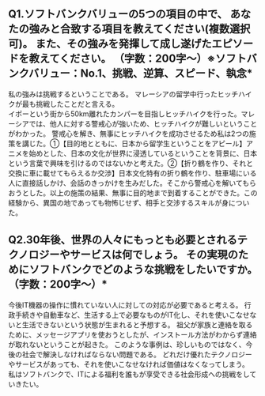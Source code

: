 ## Q1.ソフトバンクバリューの5つの項目の中で、 あなたの強みと合致する項目を教えてください(複数選択可)。 また、その強みを発揮して成し遂げたエピソードを教えてください。 （字数：200字～）※ソフトバンクバリュー：No.1、挑戦、逆算、スピード、執念*
私の強みは挑戦するということである。
マレーシアの留学中行ったヒッチハイクが最も挑戦したことだと言える。  
イポーという街から50km離れたカンパーを目指しヒッチハイクを行った。マレーシアでは、他人に対する警戒心が強いため、ヒッチハイクが難しいということがわかった。
警戒心を解き、無事にヒッチハイクを成功させるため私は2つの施策を講じた。①【目的地とともに、日本から留学生ということをアピール】アニメを始めとした、日本の文化が世界に浸透しているということを背景に、日本という言葉で興味を引けるのではないかと考えた。②【折り鶴を作り、それと交換に車に載せてもらえるか交渉】日本文化特有の折り鶴を作り、駐車場にいる人に直接話しかけ、会話のきっかけを生みだした。そこから警戒心を解いてもらおうとした。以上の施策の結果、無事に目的地まで到着することができた。この経験から、異国の地であっても物怖じせず、相手と交渉するスキルが身についた。
## Q2.30年後、世界の人々にもっとも必要とされるテクノロジーやサービスは何でしょう。 その実現のためにソフトバンクでどのような挑戦をしたいですか。（字数：200字～）*
今後IT機器の操作に慣れていない人に対しての対応が必要であると考える。
行政手続きや自動車など、生活する上で必要なものがIT化し、それを使いこなせないと生活できないという状態が生まれると予想する。
祖父が家族と連絡を取るために、メッセージアプリを使おうとしたが、インストール方法がわからず連絡が取れないということが起きた。
このような事例は、珍しいものではなく、今後の社会で解決しなければならない問題である。
どれだけ優れたテクノロジーやサービスがあっても、それを使いこなせなければ価値はなくなってしまう。
私はソフトバンクで、ITによる福利を誰もが享受できる社会形成への挑戦をしていきたい。
